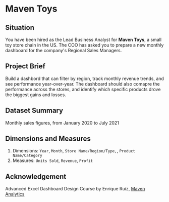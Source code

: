 # Maven Toys

## Situation

You have been hired as the Lead Business Analyst for **Maven Toys**, a small toy store chain in the US. The COO has asked you to prepare a new monthly dashboard for the company's Regional Sales Managers.

## Project Brief

Build a dashbord that can filter by region, track monthly revenue trends, and see performance year-over-year. The dashboard should also comapre the performance across the stores, and identify which specific products drove the biggest gains and losses.

## Dataset Summary

Monthly sales figures, from January 2020 to July 2021

## Dimensions and Measures

1. Dimensions: `Year`, `Month`, `Store Name/Region/Type,`, `Product Name/Category`
2. Measures: `Units Sold`, `Revenue`, `Profit`

## Acknowledgement

Advanced Excel Dashboard Design Course by Enrique Ruiz, [Maven Analytics](https://www.mavenanalytics.io/)

